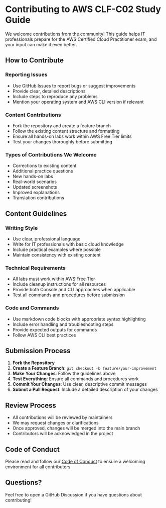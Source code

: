 # Contributing to AWS CLF-C02 Study Guide

We welcome contributions from the community! This guide helps IT professionals prepare for the AWS Certified Cloud Practitioner exam, and your input can make it even better.

## How to Contribute

### Reporting Issues
- Use GitHub Issues to report bugs or suggest improvements
- Provide clear, detailed descriptions
- Include steps to reproduce any problems
- Mention your operating system and AWS CLI version if relevant

### Content Contributions
- Fork the repository and create a feature branch
- Follow the existing content structure and formatting
- Ensure all hands-on labs work within AWS Free Tier limits
- Test your changes thoroughly before submitting

### Types of Contributions We Welcome
- Corrections to existing content
- Additional practice questions
- New hands-on labs
- Real-world scenarios
- Updated screenshots
- Improved explanations
- Translation contributions

## Content Guidelines

### Writing Style
- Use clear, professional language
- Write for IT professionals with basic cloud knowledge
- Include practical examples where possible
- Maintain consistency with existing content

### Technical Requirements
- All labs must work within AWS Free Tier
- Include cleanup instructions for all resources
- Provide both Console and CLI approaches when applicable
- Test all commands and procedures before submission

### Code and Commands
- Use markdown code blocks with appropriate syntax highlighting
- Include error handling and troubleshooting steps
- Provide expected outputs for commands
- Follow AWS CLI best practices

## Submission Process

1. **Fork the Repository**
2. **Create a Feature Branch**: `git checkout -b feature/your-improvement`
3. **Make Your Changes**: Follow the guidelines above
4. **Test Everything**: Ensure all commands and procedures work
5. **Commit Your Changes**: Use clear, descriptive commit messages
6. **Submit a Pull Request**: Include a detailed description of your changes

## Review Process

- All contributions will be reviewed by maintainers
- We may request changes or clarifications
- Once approved, changes will be merged into the main branch
- Contributors will be acknowledged in the project

## Code of Conduct

Please read and follow our [Code of Conduct](CODE_OF_CONDUCT.md) to ensure a welcoming environment for all contributors.

## Questions?

Feel free to open a GitHub Discussion if you have questions about contributing!
